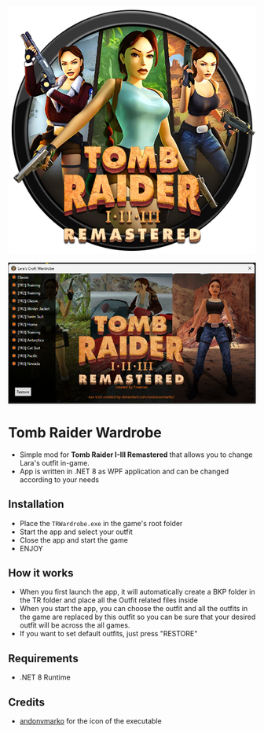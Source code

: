 <img src="icon.png">

![img.png](img.png)

# Tomb Raider Wardrobe
- Simple mod for **Tomb Raider I-III Remastered** that allows you to change Lara's outfit in-game.
- App is written in .NET 8 as WPF application and can be changed according to your needs
## Installation
- Place the `TRWardrobe.exe` in the game's root folder
- Start the app and select your outfit
- Close the app and start the game
- ENJOY
## How it works
- When you first launch the app, it will automatically create a BKP folder in the TR folder and place all the Outfit related files inside
- When you start the app, you can choose the outfit and all the outfits in the game are replaced by this outfit so you can be sure that your desired outfit will be across the all games.
- If you want to set default outfits, just press "RESTORE"
## Requirements
- .NET 8 Runtime
## Credits
- [andonvmarko](https://www.deviantart.com/andonovmarko/art/Tomb-Raider-I-III-Remastered-Icon-1023270894) for the icon of the executable